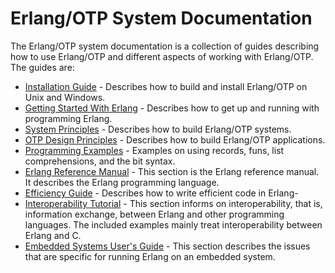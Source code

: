 <!--
%% %CopyrightBegin%
%%
%% SPDX-License-Identifier: Apache-2.0
%%
%%
%% Licensed under the Apache License, Version 2.0 (the "License");
%% you may not use this file except in compliance with the License.
%% You may obtain a copy of the License at
%%
%%     http://www.apache.org/licenses/LICENSE-2.0
%%
%% Unless required by applicable law or agreed to in writing, software
%% distributed under the License is distributed on an "AS IS" BASIS,
%% WITHOUT WARRANTIES OR CONDITIONS OF ANY KIND, either express or implied.
%% See the License for the specific language governing permissions and
%% limitations under the License.
%%
%% %CopyrightEnd%
-->
# Erlang/OTP System Documentation

The Erlang/OTP system documentation is a collection of guides describing how
to use Erlang/OTP and different aspects of working with Erlang/OTP. The guides are:

* [Installation Guide](installation_guide/installation_guide.md) -
  Describes how to build and install Erlang/OTP on Unix and Windows.
* [Getting Started With Erlang](getting_started/getting_started.md) -
  Describes how to get up and running with programming Erlang.
* [System Principles](system_principles/system_principles.md) -
  Describes how to build Erlang/OTP systems.
* [OTP Design Principles](design_principles/design_principles.md) -
  Describes how to build Erlang/OTP applications.
* [Programming Examples](programming_examples/programming_examples.md) -
  Examples on using records, funs, list comprehensions, and the bit syntax.
* [Erlang Reference Manual](reference_manual/reference_manual.md) -
  This section is the Erlang reference manual. It describes the Erlang programming language.
* [Efficiency Guide](efficiency_guide/efficiency_guide.md) -
  Describes how to write efficient code in Erlang-
* [Interoperability Tutorial](tutorial/tutorial.md) -
  This section informs on interoperability, that is, information exchange, between
  Erlang and other programming languages. The included examples mainly treat
  interoperability between Erlang and C.
* [Embedded Systems User's Guide](embedded/embedded.md) -
  This section describes the issues that are specific for running Erlang on an embedded system.

